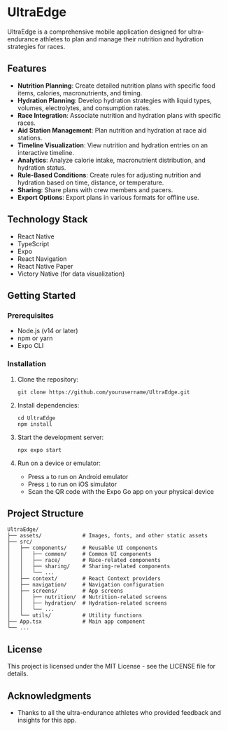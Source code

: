 # UltraEdge

UltraEdge is a comprehensive mobile application designed for ultra-endurance athletes to plan and manage their nutrition and hydration strategies for races.

## Features

- **Nutrition Planning**: Create detailed nutrition plans with specific food items, calories, macronutrients, and timing.
- **Hydration Planning**: Develop hydration strategies with liquid types, volumes, electrolytes, and consumption rates.
- **Race Integration**: Associate nutrition and hydration plans with specific races.
- **Aid Station Management**: Plan nutrition and hydration at race aid stations.
- **Timeline Visualization**: View nutrition and hydration entries on an interactive timeline.
- **Analytics**: Analyze calorie intake, macronutrient distribution, and hydration status.
- **Rule-Based Conditions**: Create rules for adjusting nutrition and hydration based on time, distance, or temperature.
- **Sharing**: Share plans with crew members and pacers.
- **Export Options**: Export plans in various formats for offline use.

## Technology Stack

- React Native
- TypeScript
- Expo
- React Navigation
- React Native Paper
- Victory Native (for data visualization)

## Getting Started

### Prerequisites

- Node.js (v14 or later)
- npm or yarn
- Expo CLI

### Installation

1. Clone the repository:
   ```
   git clone https://github.com/yourusername/UltraEdge.git
   ```

2. Install dependencies:
   ```
   cd UltraEdge
   npm install
   ```

3. Start the development server:
   ```
   npx expo start
   ```

4. Run on a device or emulator:
   - Press `a` to run on Android emulator
   - Press `i` to run on iOS simulator
   - Scan the QR code with the Expo Go app on your physical device

## Project Structure

```
UltraEdge/
├── assets/             # Images, fonts, and other static assets
├── src/
│   ├── components/     # Reusable UI components
│   │   ├── common/     # Common UI components
│   │   ├── race/       # Race-related components
│   │   ├── sharing/    # Sharing-related components
│   │   └── ...
│   ├── context/        # React Context providers
│   ├── navigation/     # Navigation configuration
│   ├── screens/        # App screens
│   │   ├── nutrition/  # Nutrition-related screens
│   │   ├── hydration/  # Hydration-related screens
│   │   └── ...
│   └── utils/          # Utility functions
├── App.tsx             # Main app component
└── ...
```

## License

This project is licensed under the MIT License - see the LICENSE file for details.

## Acknowledgments

- Thanks to all the ultra-endurance athletes who provided feedback and insights for this app.